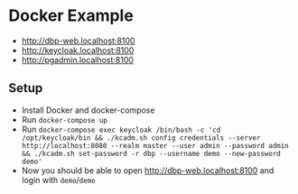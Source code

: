 # Docker Example

- <http://dbp-web.localhost:8100>
- <http://keycloak.localhost:8100>
- <http://pgadmin.localhost:8100>

## Setup

- Install Docker and docker-compose
- Run `docker-compose up`
- Run `docker-compose exec keycloak /bin/bash -c 'cd /opt/keycloak/bin && ./kcadm.sh config credentials --server http://localhost:8080 --realm master --user admin --password admin && ./kcadm.sh set-password -r dbp --username demo --new-password demo'`
- Now you should be able to open <http://dbp-web.localhost:8100> and login with `demo`/`demo`
